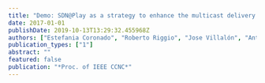```yaml
---
title: "Demo: SDN@Play as a strategy to enhance the multicast delivery rate in WLANs"
date: 2017-01-01
publishDate: 2019-10-13T13:29:32.455968Z
authors: ["Estefania Coronado", "Roberto Riggio", "Jose Villalón", "Antonio Garrido"]
publication_types: ["1"]
abstract: ""
featured: false
publication: "*Proc. of IEEE CCNC*"
---
```


